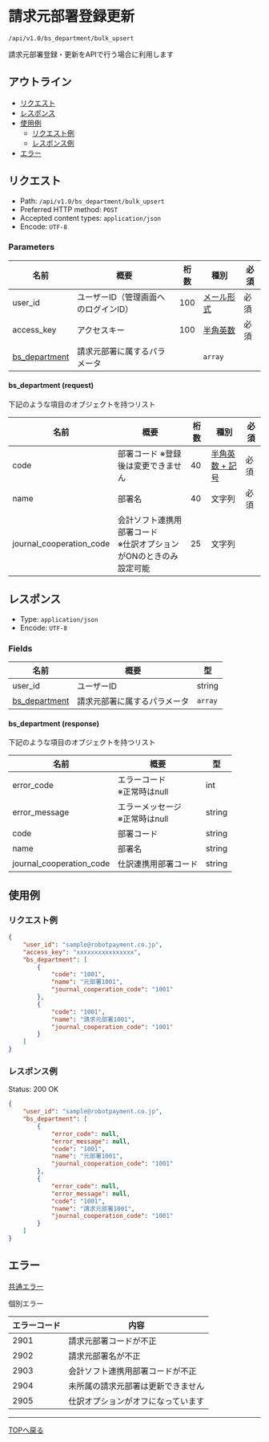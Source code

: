 # 請求元部署登録更新

`/api/v1.0/bs_department/bulk_upsert`

請求元部署登録・更新をAPIで行う場合に利用します

## アウトライン

- [リクエスト](#リクエスト)
- [レスポンス](#レスポンス)
- [使用例](#使用例)
  - [リクエスト例](#リクエスト例)
  - [レスポンス例](#レスポンス例)
- [エラー](#エラー)

## リクエスト
- Path: `/api/v1.0/bs_department/bulk_upsert`
- Preferred HTTP method: `POST`
- Accepted content types: `application/json`
- Encode: `UTF-8`

### Parameters

| 名前                                   | 概要                                 | 桁数 | 種別                              | 必須 |
| -------------------------------------- | ------------------------------------ | ---- | --------------------------------- | ---- |
| user_id                                | ユーザーID（管理画面へのログインID） | 100  | [メール形式](../../index.md#種別) | 必須 |
| access_key                             | アクセスキー                         | 100  | [半角英数](../../index.md#種別)   | 必須 |
| [bs_department](#bsdepartment-request) | 請求元部署に属するパラメータ         |      | `array`            |      |

#### bs_department (request)

下記のような項目のオブジェクトを持つリスト

| 名前                     | 概要                                                                  | 桁数 | 種別                                   | 必須 |
| ------------------------ | --------------------------------------------------------------------- | ---- | -------------------------------------- | ---- |
| code                     | 部署コード  ※登録後は変更できません                                   | 40   | [半角英数 + 記号](../../index.md#種別) | 必須 |
| name                     | 部署名                                                                | 40   | 文字列                                 | 必須 |
| journal_cooperation_code | 会計ソフト連携用部署コード <br> ※仕訳オプションがONのときのみ設定可能 | 25   | 文字列                                 |      |


## レスポンス

- Type: `application/json`
- Encode: `UTF-8`

### Fields

| 名前                                    | 概要                         | 型                     |
| --------------------------------------- | ---------------------------- | ---------------------- |
| user_id                                 | ユーザーID                   | string                 |
| [bs_department](#bsdepartment-response) | 請求元部署に属するパラメータ | `array` |

#### bs_department (response)

下記のような項目のオブジェクトを持つリスト

| 名前                     | 概要                                | 型     |
| ------------------------ | ----------------------------------- | ------ |
| error_code               | エラーコード <br> ※正常時はnull     | int    |
| error_message            | エラーメッセージ <br> ※正常時はnull | string |
| code                     | 部署コード                          | string |
| name                     | 部署名                              | string |
| journal_cooperation_code | 仕訳連携用部署コード                | string |


## 使用例

### リクエスト例

```json
{
    "user_id": "sample@robotpayment.co.jp",
    "access_key": "xxxxxxxxxxxxxxxx",
    "bs_department": [
        {
            "code": "1001",
            "name": "元部署1001",
            "journal_cooperation_code": "1001"
        },
        {
            "code": "1001",
            "name": "請求元部署1001",
            "journal_cooperation_code": "1001"
        }
    ]
}
```

### レスポンス例

Status: 200 OK

```json
{
    "user_id": "sample@robotpayment.co.jp",
    "bs_department": [
        {
            "error_code": null,
            "error_message": null,
            "code": "1001",
            "name": "元部署1001",
            "journal_cooperation_code": "1001"
        },
        {
            "error_code": null,
            "error_message": null,
            "code": "1001",
            "name": "請求元部署1001",
            "journal_cooperation_code": "1001"
        }
    ]
}
```

## エラー

[共通エラー](../../index.md#共通エラー)

個別エラー

| エラーコード | 内容                               |
| ------------ | ---------------------------------- |
| 2901         | 請求元部署コードが不正             |
| 2902         | 請求元部署名が不正                 |
| 2903         | 会計ソフト連携用部署コードが不正   |
| 2904         | 未所属の請求元部署は更新できません |
| 2905         | 仕訳オプションがオフになっています |

----

[TOPへ戻る](../../index.md)